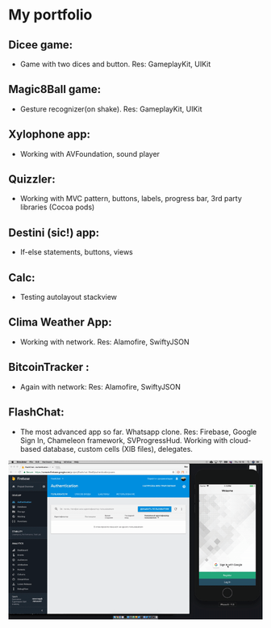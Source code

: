 # My portfolio

## __Dicee game__: 
- Game with two dices and button. Res: GameplayKit, UIKit
## __Magic8Ball game__: 
- Gesture recognizer(on shake). Res: GameplayKit, UIKit
## __Xylophone app__: 
- Working with AVFoundation, sound player
## __Quizzler__: 
- Working with MVC pattern, buttons, labels, progress bar, 3rd party libraries (Cocoa pods)
## __Destini__ (sic!) app: 
- If-else statements, buttons, views
## __Calc__: 
- Testing autolayout stackview
## __Clima__ Weather App: 
- Working with network. Res: Alamofire, SwiftyJSON
## __BitcoinTracker__ : 
- Again with network: Res: Alamofire, SwiftyJSON
## __FlashChat__: 
- The most advanced app so far. Whatsapp clone. Res: Firebase, Google Sign In, Chameleon framework, SVProgressHud. Working with cloud-based database, custom cells (XIB files), delegates.

![](https://github.com/havebeenfitz/Portfolio/blob/master/09_FlashChat/finishedApp.gif)
